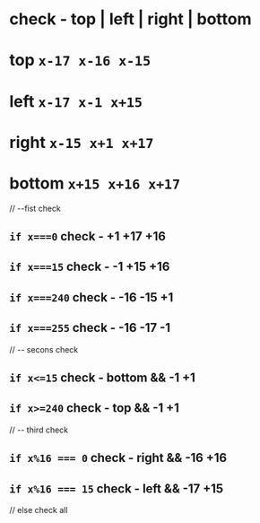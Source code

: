 # check - top | left | right | bottom
# top `x-17 x-16 x-15`   
# left `x-17 x-1 x+15`   
# right `x-15 x+1 x+17`   
# bottom `x+15 x+16 x+17`

// --fist check
## `if x===0`       check -  +1 +17 +16
## `if x===15`      check -  -1 +15 +16
## `if x===240`     check -  -16 -15 +1
## `if x===255`     check -  -16 -17 -1

// -- secons check
## `if x<=15`       check -  bottom && -1 +1
## `if x>=240`      check -  top    && -1 +1

// -- third check
## `if x%16 === 0`  check -  right  && -16 +16
## `if x%16 === 15` check -  left   && -17 +15

// else check all